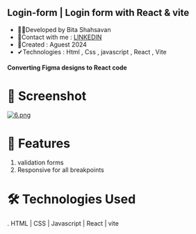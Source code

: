 ## Login-form  | Login form with React & vite
- 🙋‍♀️Developed by Bita Shahsavan
- 📧Contact with me : <a href="https://www.linkedin.com/in/bita-shahsavan-830471299/" rel="nofollow">LINKEDIN</a>
- 📆Created : Aguest  2024
- ✔Technologies : Html , Css , javascript , React , Vite

#### Converting Figma designs to React code

# 📸 Screenshot
[![6.png](https://i.postimg.cc/cC4w1wjH/6.png)](https://postimg.cc/zb6V0bqZ)

# 🌟 Features
1. validation forms
2. Responsive for all breakpoints

# 🛠️ Technologies Used
. HTML | CSS | Javascript | React | vite
   
